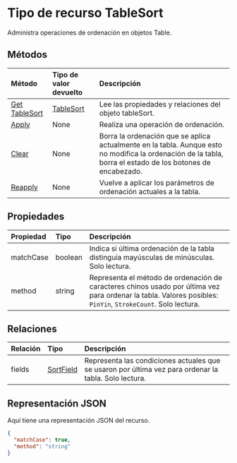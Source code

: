 # <a name="tablesort-resource-type"></a>Tipo de recurso TableSort

Administra operaciones de ordenación en objetos Table.


## <a name="methods"></a>Métodos

| Método           | Tipo de valor devuelto    |Descripción|
|:---------------|:--------|:----------|
|[Get TableSort](../api/tablesort_get.md) | [TableSort](tablesort.md) |Lee las propiedades y relaciones del objeto tableSort.|
|[Apply](../api/tablesort_apply.md)|None|Realiza una operación de ordenación.|
|[Clear](../api/tablesort_clear.md)|None|Borra la ordenación que se aplica actualmente en la tabla. Aunque esto no modifica la ordenación de la tabla, borra el estado de los botones de encabezado.|
|[Reapply](../api/tablesort_reapply.md)|None|Vuelve a aplicar los parámetros de ordenación actuales a la tabla.|

## <a name="properties"></a>Propiedades
| Propiedad       | Tipo    |Descripción|
|:---------------|:--------|:----------|
|matchCase|boolean|Indica si última ordenación de la tabla distinguía mayúsculas de minúsculas. Solo lectura.|
|method|string|Representa el método de ordenación de caracteres chinos usado por última vez para ordenar la tabla. Valores posibles: `PinYin`, `StrokeCount`. Solo lectura.|

## <a name="relationships"></a>Relaciones
| Relación | Tipo    |Descripción|
|:---------------|:--------|:----------|
|fields|[SortField](sortfield.md)|Representa las condiciones actuales que se usaron por última vez para ordenar la tabla. Solo lectura.|

## <a name="json-representation"></a>Representación JSON

Aquí tiene una representación JSON del recurso.

<!-- {
  "blockType": "resource",
  "optionalProperties": [

  ],
  "@odata.type": "microsoft.graph.tableSort"
}-->

```json
{
  "matchCase": true,
  "method": "string"
}

```

<!-- uuid: 8fcb5dbc-d5aa-4681-8e31-b001d5168d79
2015-10-25 14:57:30 UTC -->
<!-- {
  "type": "#page.annotation",
  "description": "TableSort resource",
  "keywords": "",
  "section": "documentation",
  "tocPath": ""
}-->